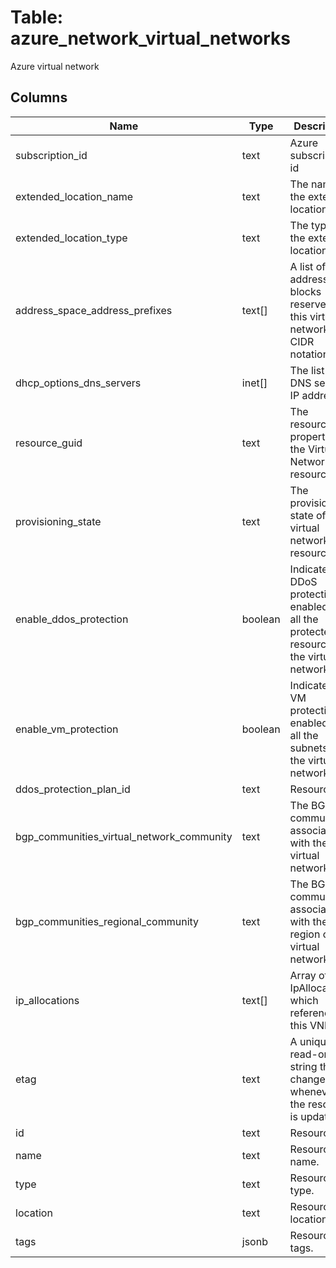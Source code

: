 
# Table: azure_network_virtual_networks
Azure virtual network
## Columns
| Name        | Type           | Description  |
| ------------- | ------------- | -----  |
|subscription_id|text|Azure subscription id|
|extended_location_name|text|The name of the extended location.|
|extended_location_type|text|The type of the extended location.|
|address_space_address_prefixes|text[]|A list of address blocks reserved for this virtual network in CIDR notation.|
|dhcp_options_dns_servers|inet[]|The list of DNS servers IP addresses.|
|resource_guid|text|The resourceGuid property of the Virtual Network resource.|
|provisioning_state|text|The provisioning state of the virtual network resource|
|enable_ddos_protection|boolean|Indicates if DDoS protection is enabled for all the protected resources in the virtual network|
|enable_vm_protection|boolean|Indicates if VM protection is enabled for all the subnets in the virtual network.|
|ddos_protection_plan_id|text|Resource ID.|
|bgp_communities_virtual_network_community|text|The BGP community associated with the virtual network.|
|bgp_communities_regional_community|text|The BGP community associated with the region of the virtual network.|
|ip_allocations|text[]|Array of IpAllocation which reference this VNET.|
|etag|text|A unique read-only string that changes whenever the resource is updated.|
|id|text|Resource ID.|
|name|text|Resource name.|
|type|text|Resource type.|
|location|text|Resource location.|
|tags|jsonb|Resource tags.|
